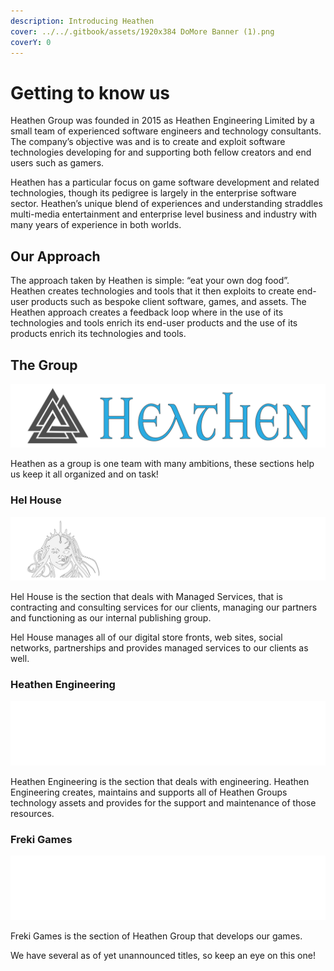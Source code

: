 ```yaml
---
description: Introducing Heathen
cover: ../../.gitbook/assets/1920x384 DoMore Banner (1).png
coverY: 0
---
```


# Getting to know us

Heathen Group was founded in 2015 as Heathen Engineering Limited by a small team of experienced software engineers and technology consultants. The company’s objective was and is to create and exploit software technologies developing for and supporting both fellow creators and end users such as gamers.

Heathen has a particular focus on game software development and related technologies, though its pedigree is largely in the enterprise software sector. Heathen’s unique blend of experiences and understanding straddles multi-media entertainment and enterprise level business and industry with many years of experience in both worlds.

## Our Approach

The approach taken by Heathen is simple: “eat your own dog food”. Heathen creates technologies and tools that it then exploits to create end-user products such as bespoke client software, games, and assets. The Heathen approach creates a feedback loop where in the use of its technologies and tools enrich its end-user products and the use of its products enrich its technologies and tools.

## The Group

![](<../../.gitbook/assets/Free Flat Heathen Group Banner.png>)

Heathen as a group is one team with many ambitions, these sections help us keep it all organized and on task!

### Hel House

![](<../../.gitbook/assets/Hel House Banner White.png>)

Hel House is the section that deals with Managed Services, that is contracting and consulting services for our clients, managing our partners and functioning as our internal publishing group.

Hel House manages all of our digital store fronts, web sites, social networks, partnerships and provides managed services to our clients as well.

### Heathen Engineering

![](<../../.gitbook/assets/Heathen Engineering Banner White.png>)

Heathen Engineering is the section that deals with engineering. Heathen Engineering creates, maintains and supports all of Heathen Groups technology assets and provides for the support and maintenance of those resources.

### Freki Games

![](<../../.gitbook/assets/Freki Banner White.png>)

Freki Games is the section of Heathen Group that develops our games.

We have several as of yet unannounced titles, so keep an eye on this one!
